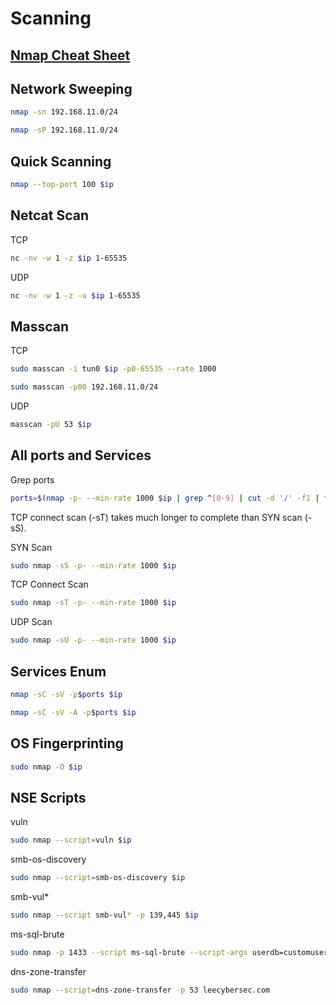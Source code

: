 # Scanning

## [Nmap Cheat Sheet](https://www.stationx.net/nmap-cheat-sheet)

## Network Sweeping

``` bash
nmap -sn 192.168.11.0/24
```

``` bash
nmap -sP 192.168.11.0/24
```

## Quick Scanning

``` bash
nmap --top-port 100 $ip
```

## Netcat Scan

TCP

``` bash
nc -nv -w 1 -z $ip 1-65535
```

UDP

``` bash
nc -nv -w 1 -z -u $ip 1-65535
```

## Masscan

TCP

``` bash
sudo masscan -i tun0 $ip -p0-65535 --rate 1000
```

``` bash
sudo masscan -p80 192.168.11.0/24
```

UDP

``` bash
masscan -pU 53 $ip
```

## All ports and Services

Grep ports

``` bash
ports=$(nmap -p- --min-rate 1000 $ip | grep ^[0-9] | cut -d '/' -f1 | tr '\n' ',' | sed s/,$//)
```

TCP connect scan (-sT) takes much longer to complete than SYN scan (-sS).

SYN Scan

``` bash
sudo nmap -sS -p- --min-rate 1000 $ip
```

TCP Connect Scan

``` bash
sudo nmap -sT -p- --min-rate 1000 $ip
```

UDP Scan

``` bash
sudo nmap -sU -p- --min-rate 1000 $ip
```

## Services Enum

``` bash
nmap -sC -sV -p$ports $ip
```

``` bash
nmap -sC -sV -A -p$ports $ip
```

## OS Fingerprinting

``` bash
sudo nmap -O $ip
```

## NSE Scripts

vuln

``` bash
sudo nmap --script=vuln $ip
```

smb-os-discovery

``` bash
sudo nmap --script=smb-os-discovery $ip
```

smb-vul*

``` bash
sudo nmap --script smb-vul* -p 139,445 $ip
```

ms-sql-brute

``` bash
sudo nmap -p 1433 --script ms-sql-brute --script-args userdb=customuser.txt,passdb=custompass.txt <host>
```

dns-zone-transfer

``` bash
sudo nmap --script=dns-zone-transfer -p 53 leecybersec.com
```